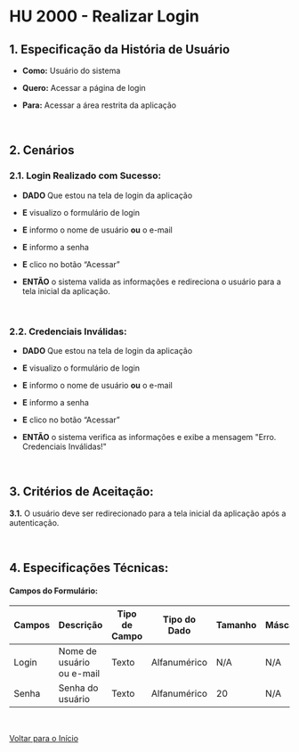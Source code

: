 # HU 2000 - Realizar Login <a name="inicio"></a>

## 1. Especificação da História de Usuário

- **Como:** Usuário do sistema

- **Quero:** Acessar a página de login

- **Para:** Acessar a área restrita da aplicação

<br>

## 2. Cenários

### 2.1. Login Realizado com Sucesso:

- **DADO** Que estou na tela de login da aplicação

- **E** visualizo o formulário de login

- **E** informo o nome de usuário **ou** o e-mail

- **E** informo a senha

- **E** clico no botão “Acessar”

- **ENTÃO** o sistema valida as informações e redireciona o usuário para a tela inicial da aplicação.

<br>

### 2.2. Credenciais Inválidas:

- **DADO** Que estou na tela de login da aplicação

- **E** visualizo o formulário de login

- **E** informo o nome de usuário **ou** o e-mail

- **E** informo a senha

- **E** clico no botão “Acessar”

- **ENTÃO** o sistema verifica as informações e exibe a mensagem "Erro. Credenciais Inválidas!"

<br>

## 3. Critérios de Aceitação:

**3.1.** O usuário deve ser redirecionado para a tela inicial da aplicação após a autenticação.

<br>

## 4. Especificações Técnicas:

#### Campos do Formulário:

| Campos | Descrição                 | Tipo de Campo | Tipo do Dado | Tamanho | Máscara | Editável | Obrigatório | Regras |
| ------ | ------------------------- | ------------- | ------------ | ------- | ------- | -------- | ----------- | ------ |
| Login  | Nome de usuário ou e-mail | Texto         | Alfanumérico | N/A     | N/A     | S        | S           | N/A    |
| Senha  | Senha do usuário          | Texto         | Alfanumérico | 20      | N/A     | S        | S           | N/A    |

<br>

[Voltar para o Início](#inicio)
